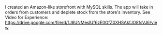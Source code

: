 I created an Amazon-like storefront with MySQL skills. The app will take in orders from customers and deplete stock from the store's inventory.
See Video for Experience:
https://drive.google.com/file/d/1J8UNMeslUf6zE0OfZ0XHSAkfJO8fsVJ6/view